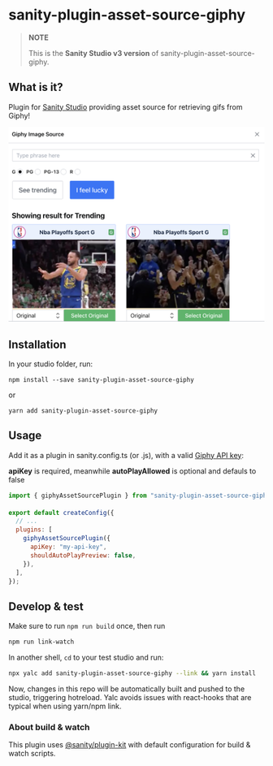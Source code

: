 # sanity-plugin-asset-source-giphy

> **NOTE**
>
> This is the **Sanity Studio v3 version** of sanity-plugin-asset-source-giphy.

## What is it?

Plugin for [Sanity Studio](https://www.sanity.io) providing asset source for retrieving gifs from Giphy!

![Giphy Asset Source Modal](assets/giphy-asset-source.png)

## Installation

In your studio folder, run:

```
npm install --save sanity-plugin-asset-source-giphy
```

or

```
yarn add sanity-plugin-asset-source-giphy
```

## Usage

Add it as a plugin in sanity.config.ts (or .js), with a valid [Giphy API key](https://developers.giphy.com/dashboard/?create=true):

**apiKey** is required, meanwhile **autoPlayAllowed** is optional and defauls to false

```js
import { giphyAssetSourcePlugin } from "sanity-plugin-asset-source-giphy";

export default createConfig({
  // ...
  plugins: [
    giphyAssetSourcePlugin({
      apiKey: "my-api-key",
      shouldAutoPlayPreview: false,
    }),
  ],
});
```

## Develop & test

Make sure to run `npm run build` once, then run

```bash
npm run link-watch
```

In another shell, `cd` to your test studio and run:

```bash
npx yalc add sanity-plugin-asset-source-giphy --link && yarn install
```

Now, changes in this repo will be automatically built and pushed to the studio,
triggering hotreload. Yalc avoids issues with react-hooks that are typical when using yarn/npm link.

### About build & watch

This plugin uses [@sanity/plugin-kit](https://github.com/sanity-io/plugin-kit)
with default configuration for build & watch scripts.
